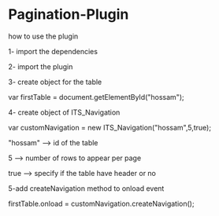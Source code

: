 # Pagination-Plugin

how to use the plugin

1- import the dependencies 

<link rel="stylesheet" type="text/css" href="css/bootstrap.min.css"/>
<script src="js/jquery-1.11.3.min.js"></script>

2- import the plugin

<script src="js/7pagination.js"></script>

3- create object for the table

var firstTable = document.getElementById("hossam");

4- create object of ITS_Navigation 

var customNavigation = new ITS_Navigation("hossam",5,true);

"hossam" --> id of the table

5 --> number of rows to appear per page

true --> specify if the table have header or no

5-add createNavigation method to onload event

firstTable.onload = customNavigation.createNavigation();
